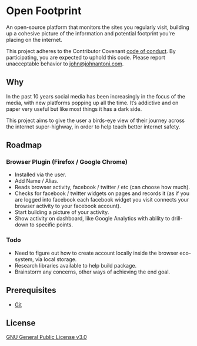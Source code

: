 # Open Footprint

An open-source platform that monitors the sites you regularly visit, building up a cohesive picture of the information and potential footprint you're placing on the internet.

This project adheres to the Contributor Covenant [code of conduct](CODE_OF_CONDUCT.md).
By participating, you are expected to uphold this code. Please report unacceptable behavior to john@johnantoni.com.

## Why

In the past 10 years social media has been increasingly in the focus of the media, with new platforms popping up all the time. It’s addictive and on paper very useful but like most things it has a dark side.

This project aims to give the user a birds-eye view of their journey across the internet super-highway, in order to help teach better internet safety.

## Roadmap

### Browser Plugin (Firefox / Google Chrome)

* Installed via the user.
* Add Name / Alias.
* Reads browser activity, facebook / twitter / etc (can choose how much).
* Checks for facebook / twitter widgets on pages and records it (as if you are logged into facebook each facebook widget you visit connects your browser activity to your facebook account).
* Start building a picture of your activity.
* Show activity on dashboard, like Google Analytics with ability to drill-down to specific points.

### Todo

* Need to figure out how to create account locally inside the browser eco-system, via local storage.
* Research libraries available to help build package.
* Brainstorm any concerns, other ways of achieving the end goal.

## Prerequisites
- [Git](https://git-scm.com)

## License

[GNU General Public License v3.0](https://github.com/johnantoni/open-footprint/blob/master/LICENSE.TXT)
